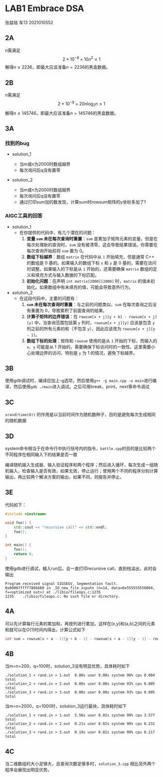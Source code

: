 # LAB1 Embrace DSA

张益铭  车13  2021010552

## 2A

n需满足
$$
2\times10^{-8}\times 10n^2 \leq 1
$$
解得$n\leq2236$，即最大应该准备$n=2236$的黑盒数据。

## 2B

n需满足
$$
2\times10^{-8}\times 20n\log_2n \leq 1
$$
解得$n\leq 145746$，即最大应该准备$n= 145746$​的黑盒数据。

## 3A

### 找到的bug

- solution_1
  - 当m或n为2000时数组越界
  - 每次询问后q没有置零

- solution_2
  - 当m或n为2000时数组越界
  - 每次询问后q没有置零
  - 通过打印sum加的数发现，计算sum时rowsum矩阵的y坐标多加了1

### AIGC工具的回答

- solution_1
  - 在你提供的代码中，有几个潜在的问题：
    1. **变量 `sum` 未在每次查询时重置**：`sum` 是累加子矩阵元素的变量，但是在每次处理新的查询时，`sum` 没有被清零，这会导致结果错误。你需要在每次查询开始前将 `sum` 置为 0。
    2. **数组下标越界**：数组 `matrix` 在代码中从 `1` 开始填充，但是通常 C++ 的数组是 0 基的。如果输入的数组下标 `x` 和 `y` 是 0 基的，需要在访问时调整。如果输入的下标是从 `1` 开始的，还需要确保 `matrix` 数组的定义和填充方式与输入数据的下标匹配。
    3. **初始化问题**：在声明 `int matrix[2000][2000]` 时，`matrix` 的值未初始化。如果数组中有未填充的值，可能会导致意外行为。
- solution_2
  - 在这段代码中，主要的问题有：
    1. **`sum` 未在每次查询时重置**：与之前的问题类似，`sum` 在每次查询之后没有重置为 0，导致累积了前面查询的结果。
    2. **计算子矩阵的边界错误**：在 `rowsum[x + j][y + b] - rowsum[x + j][y]` 中，当查询范围包括第 `y` 列时，`rowsum[x + j][y]` 应该是包含 `y` 列之前的所有元素的和（不包含 `y`），因此应该改为 `rowsum[x + j][y - 1]`。
    3. **数组下标的处理**：矩阵和 `rowsum` 使用的是从 `1` 开始的下标，而输入的 `x`、`y` 可能是从 1 开始的，需要确保下标访问时的一致性。这里需要小心处理边界的访问，特别是 `y` 为 1 的情况，避免下标越界。

## 3B

使用gdb调试时，编译应加上-g选项，然后使用`g++ -g main.cpp -o main`进行编译，然后使用`gdb ./main`进入调试。之后可用break，print，next等命令调试

## 3C

`srand(time(0))` 的作用是以当前时间作为随机数种子，目的是避免每次生成相同的随机数据

## 3D

system命令相当于在命令行中执行括号内的指令，`battle.cpp`的目的是比较两个不同程序在相同输入下的结果是否一致

编译随机输入生成器、输入验证程序和两个程序；然后进入循环，每次生成一组随机输入，检查输入是否有效，如果无效，停止运行；使用两个不同的程序分别计算输出，再比较两个解决方案的输出，如果不同，则报告并停止。

## 3E

代码如下：

```c++
#include <iostream>

void foo() {
    std::cout << "recursive call" << std::endl;
    foo();
}

int main() {
    foo();
    return 0;
}
```

使用gdb进行调试，输入run后，会一直打印recursive call，直到栈溢出，此时会输出

```
Program received signal SIGSEGV, Segmentation fault.
0x00007ffff788b660 in _IO_new_file_xsputn (n=14, data=0x555555556004, f=<optimized out>) at ./libio/fileops.c:1235
1235	./libio/fileops.c: No such file or directory.
```

## 4A

可以先计算每行元素的累加和，再按列进行累加，这样在(x,y)和(a,b)之间的元素和就可以在O(1)时间内得出，计算公式如下

```c++
int sum = rowsum[x + a - 1][y + b - 1] - rowsum[x + a - 1][y - 1] - rowsum[x - 1][y + b - 1] + rowsum[x - 1][y - 1];
```

## 4B

当m=n=200，q=100时，solution_3没有明显优势，具体耗时如下

```
./solution_1 < rand.in > 1.out  0.00s user 0.00s system 90% cpu 0.004 total
./solution_2 < rand.in > 2.out  0.00s user 0.00s system 93% cpu 0.005 total
./solution_3 < rand.in > 3.out  0.00s user 0.00s system 93% cpu 0.005 total
```

当m=n=2000，q=1000时，solution_3运行最快，具体耗时如下

```
./solution_1 < rand.in > 1.out  3.56s user 0.02s system 99% cpu 3.577 total
./solution_2 < rand.in > 2.out  0.21s user 0.02s system 99% cpu 0.231 total
./solution_3 < rand.in > 3.out  0.19s user 0.02s system 99% cpu 0.217 total
```

## 4C

当二维数组的大小足够大，且查询次数足够多时，`solution_3.cpp` 相比另外两个程序会展现出明显优势。